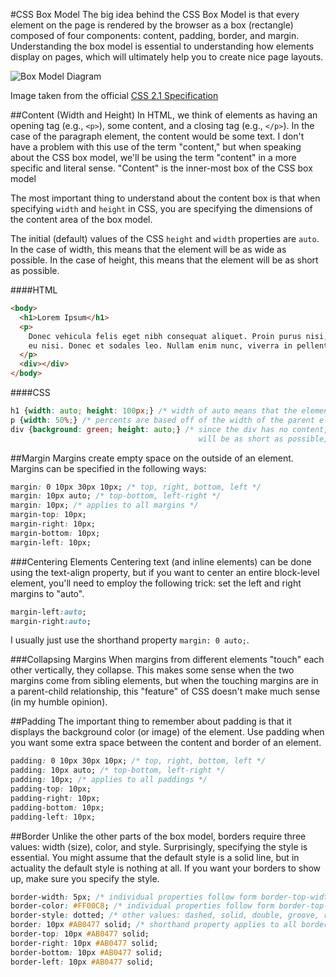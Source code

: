 #CSS Box Model
The big idea behind the CSS Box Model is that every element on the page is rendered by the browser as a box (rectangle) composed of four components: content, padding, border, and margin. Understanding the box model is essential to understanding how elements display on pages, which will ultimately help you to create nice page layouts.

![Box Model Diagram](http://www.w3.org/TR/CSS2/images/boxdim.png)

Image taken from the official [CSS 2.1 Specification](http://www.w3.org/TR/CSS21/box.html)

##Content (Width and Height)
In HTML, we think of elements as having an opening tag (e.g., `<p>`), some content, and a closing tag (e.g., `</p>`). In the case of the paragraph element, the content would be some text. I don't have a problem with this use of the term "content," but when speaking about the CSS box model, we'll be using the term "content" in a more specific and literal sense. "Content" is the inner-most box of the CSS box model

The most important thing to understand about the content box is that when specifying `width` and `height` in CSS, you are specifying the dimensions of the content area of the box model.

The initial (default) values of the CSS `height` and `width` properties are `auto`. In the case of width, this means that the element will be as wide as possible. In the case of height, this means that the element will be as short as possible.

####HTML
```html
<body>
  <h1>Lorem Ipsum</h1>
  <p>
    Donec vehicula felis eget nibh consequat aliquet. Proin purus nisi, porttitor ac tincidunt in, consectetur 
    eu nisi. Donec et sodales leo. Nullam enim nunc, viverra in pellentesque vitae, placerat elementum tortor.
  </p>
  <div></div>
</body>
```

####CSS
```css
h1 {width: auto; height: 100px;} /* width of auto means that the element will be as wide as possible */
p {width: 50%;} /* percents are based off of the width of the parent element. */
div {background: green; height: auto;} /* since the div has no content, and because height means the element
                                          will be as short as possible, the height will become zero */
```

##Margin
Margins create empty space on the outside of an element. Margins can be specified in the following ways:

```css
margin: 0 10px 30px 10px; /* top, right, bottom, left */
margin: 10px auto; /* top-bottom, left-right */
margin: 10px; /* applies to all margins */
margin-top: 10px;
margin-right: 10px;
margin-bottom: 10px;
margin-left: 10px;
```

###Centering Elements
Centering text (and inline elements) can be done using the text-align property, but if you want to center an entire block-level element, you'll need to employ the following trick: set the left and right margins to "auto".

```css
margin-left:auto;
margin-right:auto;
```

I usually just use the shorthand property `margin: 0 auto;`.

###Collapsing Margins
When margins from different elements "touch" each other vertically, they collapse. This makes some sense when the two margins come from sibling elements, but when the touching margins are in a parent-child relationship, this "feature" of CSS doesn't make much sense (in my humble opinion).

##Padding
The important thing to remember about padding is that it displays the background color (or image) of the element. Use padding when you want some extra space between the content and border of an element.

```css
padding: 0 10px 30px 10px; /* top, right, bottom, left */
padding: 10px auto; /* top-bottom, left-right */
padding: 10px; /* applies to all paddings */
padding-top: 10px;
padding-right: 10px;
padding-bottom: 10px;
padding-left: 10px;
```

##Border
Unlike the other parts of the box model, borders require three values: width (size), color, and style. Surprisingly, specifying the style is essential. You might assume that the default style is a solid line, but in actuality the default style is nothing at all. If you want your borders to show up, make sure you specify the style.

```css
border-width: 5px; /* individual properties follow form border-top-width */
border-color: #FF00C8; /* individual properties follow form border-top-color */
border-style: dotted; /* other values: dashed, solid, double, groove, ridge, inset, outset */
border: 10px #AB0477 solid; /* shorthand property applies to all borders (order doesn't matter) */
border-top: 10px #AB0477 solid;
border-right: 10px #AB0477 solid;
border-bottom: 10px #AB0477 solid;
border-left: 10px #AB0477 solid;
```
